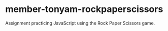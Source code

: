 # member-tonyam-rockpaperscissors
Assignment practicing JavaScript using the Rock Paper Scissors game.

